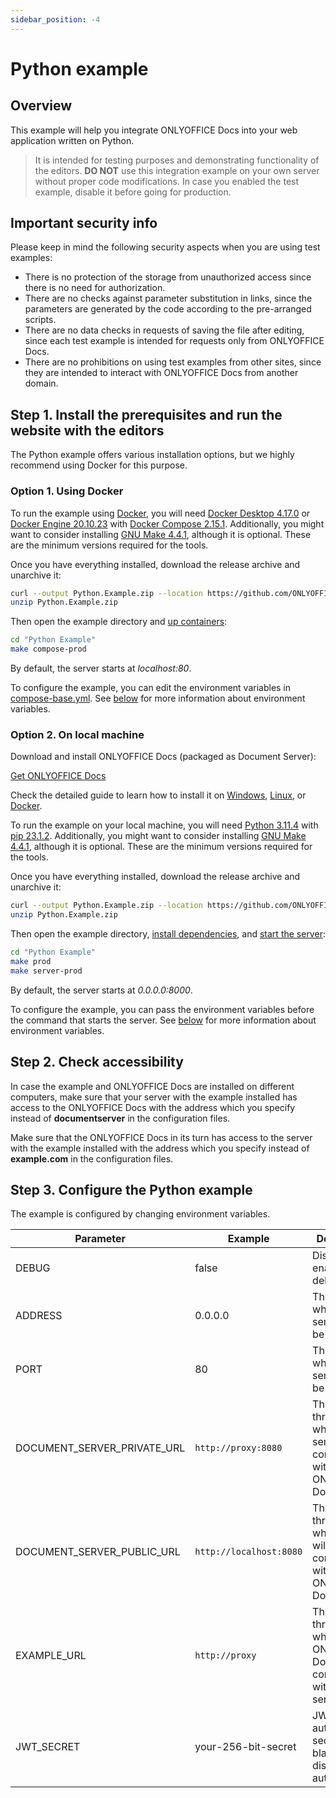 ```yaml
---
sidebar_position: -4
---
```


# Python example

## Overview

This example will help you integrate ONLYOFFICE Docs into your web application written on Python.

> It is intended for testing purposes and demonstrating functionality of the editors. **DO NOT** use this integration example on your own server without proper code modifications. In case you enabled the test example, disable it before going for production.

## Important security info

Please keep in mind the following security aspects when you are using test examples:

- There is no protection of the storage from unauthorized access since there is no need for authorization.
- There are no checks against parameter substitution in links, since the parameters are generated by the code according to the pre-arranged scripts.
- There are no data checks in requests of saving the file after editing, since each test example is intended for requests only from ONLYOFFICE Docs.
- There are no prohibitions on using test examples from other sites, since they are intended to interact with ONLYOFFICE Docs from another domain.

## Step 1. Install the prerequisites and run the website with the editors

The Python example offers various installation options, but we highly recommend using Docker for this purpose.

### Option 1. Using Docker

To run the example using [Docker](https://www.docker.com/), you will need [Docker Desktop 4.17.0](https://docs.docker.com/desktop/) or [Docker Engine 20.10.23](https://docs.docker.com/engine/) with [Docker Compose 2.15.1](https://docs.docker.com/compose/). Additionally, you might want to consider installing [GNU Make 4.4.1](https://www.gnu.org/software/make/), although it is optional. These are the minimum versions required for the tools.

Once you have everything installed, download the release archive and unarchive it:

``` sh
curl --output Python.Example.zip --location https://github.com/ONLYOFFICE/document-server-integration/releases/latest/download/Python.Example.zip
unzip Python.Example.zip
```

Then open the example directory and [up containers](https://github.com/ONLYOFFICE/document-server-integration/blob/cd0647e0f7a16eaa5af8d82fa09ae95cd3c483ba/web/documentserver-example/python/Makefile#L38):

``` sh
cd "Python Example"
make compose-prod
```

By default, the server starts at *localhost:80*.

To configure the example, you can edit the environment variables in [compose-base.yml](https://github.com/ONLYOFFICE/document-server-integration/blob/cd0647e0f7a16eaa5af8d82fa09ae95cd3c483ba/web/documentserver-example/python/compose-base.yml). See [below](#step-3-configure-the-python-example) for more information about environment variables.

### Option 2. On local machine

Download and install ONLYOFFICE Docs (packaged as Document Server):

[Get ONLYOFFICE Docs](https://www.onlyoffice.com/download-docs.aspx?from=api#docs-developer)

Check the detailed guide to learn how to install it on [Windows](https://helpcenter.onlyoffice.com/installation/docs-developer-install-windows.aspx?from=api_python_example), [Linux](https://helpcenter.onlyoffice.com/installation/docs-developer-install-ubuntu.aspx?from=api_python_example), or [Docker](https://helpcenter.onlyoffice.com/installation/docs-developer-install-docker.aspx?from=api_python_example).

To run the example on your local machine, you will need [Python 3.11.4](https://www.python.org/) with [pip 23.1.2](https://pip.pypa.io/en/stable/). Additionally, you might want to consider installing [GNU Make 4.4.1](https://www.gnu.org/software/make/), although it is optional. These are the minimum versions required for the tools.

Once you have everything installed, download the release archive and unarchive it:

``` sh
curl --output Python.Example.zip --location https://github.com/ONLYOFFICE/document-server-integration/releases/latest/download/Python.Example.zip
unzip Python.Example.zip
```

Then open the example directory, [install dependencies](https://github.com/ONLYOFFICE/document-server-integration/blob/cd0647e0f7a16eaa5af8d82fa09ae95cd3c483ba/web/documentserver-example/python/Makefile#L13), and [start the server](https://github.com/ONLYOFFICE/document-server-integration/blob/cd0647e0f7a16eaa5af8d82fa09ae95cd3c483ba/web/documentserver-example/python/Makefile#L21):

``` sh
cd "Python Example"
make prod
make server-prod
```

By default, the server starts at *0.0.0.0:8000*.

To configure the example, you can pass the environment variables before the command that starts the server. See [below](#step-3-configure-the-python-example) for more information about environment variables.

## Step 2. Check accessibility

In case the example and ONLYOFFICE Docs are installed on different computers, make sure that your server with the example installed has access to the ONLYOFFICE Docs with the address which you specify instead of **documentserver** in the configuration files.

Make sure that the ONLYOFFICE Docs in its turn has access to the server with the example installed with the address which you specify instead of **example.com** in the configuration files.

## Step 3. Configure the Python example

The example is configured by changing environment variables.

| Parameter                      | Example                 | Description                                                             |
| ------------------------------ | ----------------------- | ----------------------------------------------------------------------- |
| DEBUG                          | false                   | Disable or enable debug mode.                                           |
| ADDRESS                        | 0.0.0.0                 | The address where the server should be started.                         |
| PORT                           | 80                      | The port on which the server should be running.                         |
| DOCUMENT\_SERVER\_PRIVATE\_URL | `http://proxy:8080`     | The URL through which the server will communicate with ONLYOFFICE Docs  |
| DOCUMENT\_SERVER\_PUBLIC\_URL  | `http://localhost:8080` | The URL through which a user will communicate with ONLYOFFICE Docs.     |
| EXAMPLE\_URL                   | `http://proxy`          | The URL through which ONLYOFFICE Docs will communicate with the server. |
| JWT\_SECRET                    | your-256-bit-secret     | JWT authorization secret. Leave blank to disable authorization.         |
